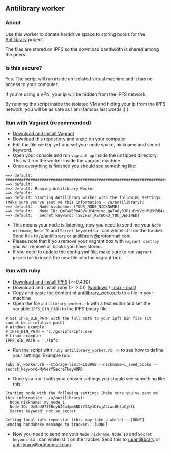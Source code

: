## Antilibrary worker


### About

Use this worker to donate harddrive space to storing books for the [Antilibrary](https://www.reddit.com/r/antilibrary/comments/6ow6tq/antilibrary_faq/) project. 

The files are stored on IPFS so the download bandwidth is shared among the peers.

### Is this secure?

Yes. The script will run inside an isolated virtual machine and it has no access to your computer.

If you're using a VPN, your ip will be hidden from the IPFS network.

By running the script inside the isolated VM and hiding your ip from the IPFS network, you will be as safe as I am (famous last words :) )

### Run with Vagrant (recommended)

- [Download and install Vagrant](https://www.vagrantup.com/downloads.html)
- [Download this repository](https://github.com/antilibrary/antilibrary_worker/archive/master.zip) and unzip on your computer
- Edit the file `config.yml` and set your node space, nickname and secret keyword.
- Open your console and run `vagrant up` inside the unzipped directory. This will run the worker inside the vagrant machine.
- Once everything is finished you should see something like:

```
==> default: #######################################################################
==> default:
==> default: Running Antilibrary Worker
==> default:
==> default: Starting Antilibrary worker with the following settings (Make sure you've sent me this information - /u/antilibrary):
==> default:   Node nickname: [YOUR_NODE_NICKNAME]
==> default:   Node ID: QmTwW5PyA8VaUY4cmjvcLqWTa8y3JPiuErKVoHPjBMRB4s
==> default:   Secret keyword: [SECRET_KEYWORD_YOU_DEFINED]
```

- This means your node is listening, now you need to send me your `Node nickname`, `Node ID` and `Secret keyword` so I can whitelist it on the tracker. Send this to [/u/antilibrary](https://www.reddit.com/user/antilibrary/) or antilibrary@protonmail.com
- Please note that if you remove your vagrant box with `vagrant destroy` you will remove all books you have stored.
- If you need to update the config.yml file, make sure to run `vagrant provision` to insert the new file into the vagrant box.

### Run with ruby

- [Download and install IPFS](https://ipfs.io/docs/install/) (>=0.4.10)
- Download and install ruby (>=2.0)) ([windows](https://rubyinstaller.org/) / [linux - mac](https://www.ruby-lang.org/en/documentation/installation/))
- Copy and paste the content of [antilibrary_worker.rb](https://raw.githubusercontent.com/antilibrary/antilibrary_worker/master/antilibrary_worker.rb) to a file in your machine
- Open the file `antilibrary_worker.rb` with a text editor and set the variable `IPFS_BIN_PATH` to the IPFS binary file.

```
# Set IPFS_BIN_PATH with the full path to your ipfs bin file (it cannot be a relative path)
# Windows example: 
# IPFS_BIN_PATH = 'C:/go-ipfs/ipfs.exe'
# Linux example:
IPFS_BIN_PATH = './ipfs'
```

- Run the script with `ruby antilibrary_worker.rb -h` to see how to define your settings. Example run:

```
ruby al_worker.rb --storage-limit=1000GB --nickname=i_seed_books --secret_keyword=MyVerYSecreTkeyWORD
```

- Once you run it with your chosen settings you should see something like this:

```
Starting node with the following settings (Make sure you've sent me this information - /u/antilibrary):
  Node nickname: my_node_1
  Node ID: QmSaUU735BcyNJ3aJpmSBDtYfAy1DYxjA4LacHh3uCjXtL
  Secret keyword: not_so_secret

Getting local ipfs repo stat (this may take a while)...[DONE]
Sending handshake message to tracker...[DONE]
```

- Now you need to send me your `Node nickname`, `Node ID` and `Secret keyword` so I can whitelist it on the tracker. Send this to [/u/antilibrary](https://www.reddit.com/user/antilibrary/) or antilibrary@protonmail.com
